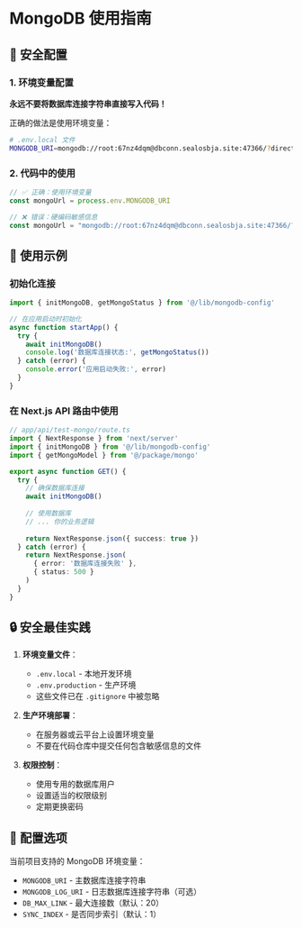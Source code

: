 # MongoDB 使用指南

## 🔐 安全配置

### 1. 环境变量配置

**永远不要将数据库连接字符串直接写入代码！** 

正确的做法是使用环境变量：

```bash
# .env.local 文件
MONGODB_URI=mongodb://root:67nz4dqm@dbconn.sealosbja.site:47366/?directConnection=true
```

### 2. 代码中的使用

```typescript
// ✅ 正确：使用环境变量
const mongoUrl = process.env.MONGODB_URI

// ❌ 错误：硬编码敏感信息
const mongoUrl = "mongodb://root:67nz4dqm@dbconn.sealosbja.site:47366/?directConnection=true"
```

## 🚀 使用示例

### 初始化连接

```typescript
import { initMongoDB, getMongoStatus } from '@/lib/mongodb-config'

// 在应用启动时初始化
async function startApp() {
  try {
    await initMongoDB()
    console.log('数据库连接状态:', getMongoStatus())
  } catch (error) {
    console.error('应用启动失败:', error)
  }
}
```

### 在 Next.js API 路由中使用

```typescript
// app/api/test-mongo/route.ts
import { NextResponse } from 'next/server'
import { initMongoDB } from '@/lib/mongodb-config'
import { getMongoModel } from '@/package/mongo'

export async function GET() {
  try {
    // 确保数据库连接
    await initMongoDB()
    
    // 使用数据库
    // ... 你的业务逻辑
    
    return NextResponse.json({ success: true })
  } catch (error) {
    return NextResponse.json(
      { error: '数据库连接失败' },
      { status: 500 }
    )
  }
}
```

## 🔒 安全最佳实践

1. **环境变量文件**：
   - `.env.local` - 本地开发环境
   - `.env.production` - 生产环境
   - 这些文件已在 `.gitignore` 中被忽略

2. **生产环境部署**：
   - 在服务器或云平台上设置环境变量
   - 不要在代码仓库中提交任何包含敏感信息的文件

3. **权限控制**：
   - 使用专用的数据库用户
   - 设置适当的权限级别
   - 定期更换密码

## 🔧 配置选项

当前项目支持的 MongoDB 环境变量：

- `MONGODB_URI` - 主数据库连接字符串
- `MONGODB_LOG_URI` - 日志数据库连接字符串（可选）
- `DB_MAX_LINK` - 最大连接数（默认：20）
- `SYNC_INDEX` - 是否同步索引（默认：1）
